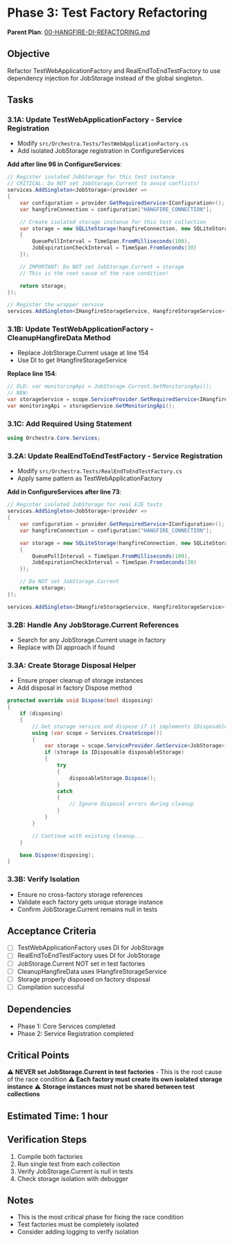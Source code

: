 # Phase 3: Test Factory Refactoring

**Parent Plan**: [00-HANGFIRE-DI-REFACTORING.md](../00-HANGFIRE-DI-REFACTORING.md)

## Objective

Refactor TestWebApplicationFactory and RealEndToEndTestFactory to use dependency injection for JobStorage instead of the global singleton.

## Tasks

### 3.1A: Update TestWebApplicationFactory - Service Registration
- Modify `src/Orchestra.Tests/TestWebApplicationFactory.cs`
- Add isolated JobStorage registration in ConfigureServices

**Add after line 96 in ConfigureServices**:
```csharp
// Register isolated JobStorage for this test instance
// CRITICAL: Do NOT set JobStorage.Current to avoid conflicts!
services.AddSingleton<JobStorage>(provider =>
{
    var configuration = provider.GetRequiredService<IConfiguration>();
    var hangfireConnection = configuration["HANGFIRE_CONNECTION"];

    // Create isolated storage instance for this test collection
    var storage = new SQLiteStorage(hangfireConnection, new SQLiteStorageOptions
    {
        QueuePollInterval = TimeSpan.FromMilliseconds(100),
        JobExpirationCheckInterval = TimeSpan.FromSeconds(30)
    });

    // IMPORTANT: Do NOT set JobStorage.Current = storage
    // This is the root cause of the race condition!

    return storage;
});

// Register the wrapper service
services.AddSingleton<IHangfireStorageService, HangfireStorageService>();
```

### 3.1B: Update TestWebApplicationFactory - CleanupHangfireData Method
- Replace JobStorage.Current usage at line 154
- Use DI to get IHangfireStorageService

**Replace line 154**:
```csharp
// OLD: var monitoringApi = JobStorage.Current.GetMonitoringApi();
// NEW:
var storageService = scope.ServiceProvider.GetRequiredService<IHangfireStorageService>();
var monitoringApi = storageService.GetMonitoringApi();
```

### 3.1C: Add Required Using Statement
```csharp
using Orchestra.Core.Services;
```

### 3.2A: Update RealEndToEndTestFactory - Service Registration
- Modify `src/Orchestra.Tests/RealEndToEndTestFactory.cs`
- Apply same pattern as TestWebApplicationFactory

**Add in ConfigureServices after line 73**:
```csharp
// Register isolated JobStorage for real E2E tests
services.AddSingleton<JobStorage>(provider =>
{
    var configuration = provider.GetRequiredService<IConfiguration>();
    var hangfireConnection = configuration["HANGFIRE_CONNECTION"];

    var storage = new SQLiteStorage(hangfireConnection, new SQLiteStorageOptions
    {
        QueuePollInterval = TimeSpan.FromMilliseconds(100),
        JobExpirationCheckInterval = TimeSpan.FromSeconds(30)
    });

    // Do NOT set JobStorage.Current
    return storage;
});

services.AddSingleton<IHangfireStorageService, HangfireStorageService>();
```

### 3.2B: Handle Any JobStorage.Current References
- Search for any JobStorage.Current usage in factory
- Replace with DI approach if found

### 3.3A: Create Storage Disposal Helper
- Ensure proper cleanup of storage instances
- Add disposal in factory Dispose method

```csharp
protected override void Dispose(bool disposing)
{
    if (disposing)
    {
        // Get storage service and dispose if it implements IDisposable
        using (var scope = Services.CreateScope())
        {
            var storage = scope.ServiceProvider.GetService<JobStorage>();
            if (storage is IDisposable disposableStorage)
            {
                try
                {
                    disposableStorage.Dispose();
                }
                catch
                {
                    // Ignore disposal errors during cleanup
                }
            }
        }

        // Continue with existing cleanup...
    }

    base.Dispose(disposing);
}
```

### 3.3B: Verify Isolation
- Ensure no cross-factory storage references
- Validate each factory gets unique storage instance
- Confirm JobStorage.Current remains null in tests

## Acceptance Criteria

- [ ] TestWebApplicationFactory uses DI for JobStorage
- [ ] RealEndToEndTestFactory uses DI for JobStorage
- [ ] JobStorage.Current NOT set in test factories
- [ ] CleanupHangfireData uses IHangfireStorageService
- [ ] Storage properly disposed on factory disposal
- [ ] Compilation successful

## Dependencies

- Phase 1: Core Services completed
- Phase 2: Service Registration completed

## Critical Points

⚠️ **NEVER set JobStorage.Current in test factories** - This is the root cause of the race condition
⚠️ **Each factory must create its own isolated storage instance**
⚠️ **Storage instances must not be shared between test collections**

## Estimated Time: 1 hour

## Verification Steps

1. Compile both factories
2. Run single test from each collection
3. Verify JobStorage.Current is null in tests
4. Check storage isolation with debugger

## Notes

- This is the most critical phase for fixing the race condition
- Test factories must be completely isolated
- Consider adding logging to verify isolation